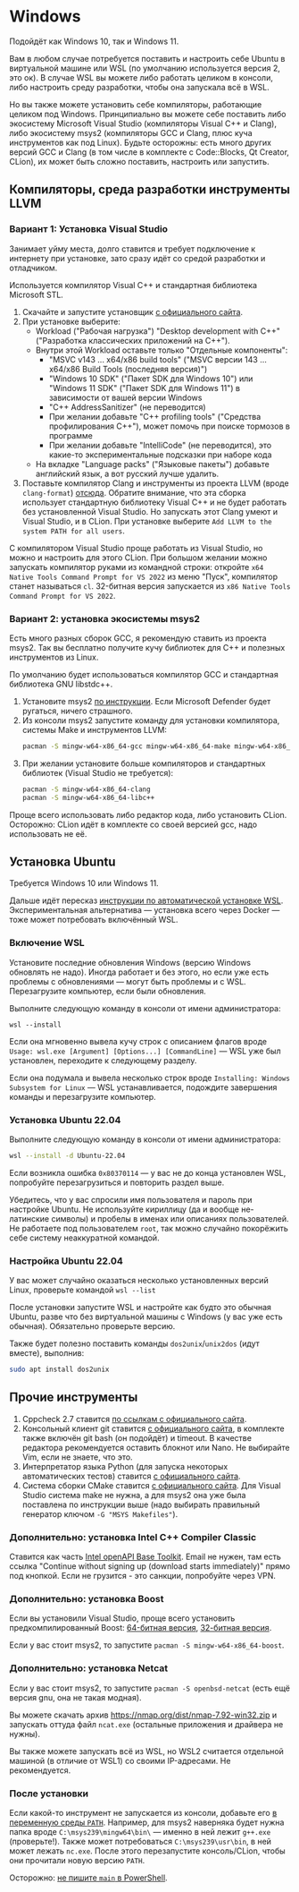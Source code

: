 # Windows
Подойдёт как Windows 10, так и Windows 11.

Вам в любом случае потребуется поставить и настроить себе Ubuntu в виртуальной машине или WSL (по умолчанию используется версия 2, это ок).
В случае WSL вы можете либо работать целиком в консоли, либо настроить среду разработки, чтобы она запускала всё в WSL.

Но вы также можете установить себе компиляторы, работающие целиком под Windows.
Принципиально вы можете себе поставить либо экосистему Microsoft Visual Studio (компиляторы Visual C++ и Clang), либо экосистему msys2 (компиляторы GCC и Clang, плюс куча инструментов как под Linux).
Будьте осторожны: есть много других версий GCC и Clang (в том числе в комплекте с Code::Blocks, Qt Creator, CLion), их может быть сложно поставить, настроить или запустить.

## Компиляторы, среда разработки инструменты LLVM
### Вариант 1: Установка Visual Studio
Занимает уйму места, долго ставится и требует подключение к интернету при установке, зато сразу идёт со средой разработки и отладчиком.

Используется компилятор Visual C++ и стандартная библиотека Microsoft STL.

1. Скачайте и запустите установщик [с официального сайта](https://visualstudio.microsoft.com/ru/thank-you-downloading-visual-studio/?sku=Community&channel=Release&version=VS2022&source=VSLandingPage&cid=2030&passive=false).
2. При установке выберите:
    * Workload ("Рабочая нагрузка") "Desktop development with C++" ("Разработка классических приложений на C++").
    * Внутри этой Workload оставьте только "Отдельные компоненты":
        * "MSVC v143 ... x64/x86 build tools" ("MSVC версии 143 ... x64/x86 Build Tools (последняя версия)")
        * "Windows 10 SDK" ("Пакет SDK для Windows 10") или "Windows 11 SDK" ("Пакет SDK для Windows 11") в зависимости от вашей версии Windows
        * "C++ AddressSanitizer" (не переводится)
        * При желании добавьте "C++ profiling tools" ("Средства профилирования C++"), может помочь при поиске тормозов в программе
        * При желании добавьте "IntelliCode" (не переводится), это какие-то экспериментальные подсказки при наборе кода
    * На вкладке "Language packs" ("Языковые пакеты") добавьте английский язык, а вот русский лучше удалить.
3. Поставьте компилятор Clang и инструменты из проекта LLVM (вроде `clang-format`) [отсюда](https://github.com/llvm/llvm-project/releases/download/llvmorg-15.0.7/LLVM-15.0.7-win64.exe).
   Обратите внимание, что эта сборка использует стандартную библиотеку Visual C++ и не будет работать без установленной Visual Studio.
   Но запускать этот Clang умеют и Visual Studio, и в CLion.
   При установке выберите `Add LLVM to the system PATH for all users`.

С компилятором Visual Studio проще работать из Visual Studio, но можно и настроить для этого CLion.
При большом желании можно запускать компилятор руками из командной строки: откройте `x64 Native Tools Command Prompt for VS 2022` из меню "Пуск", компилятор станет называться `cl`.
32-битная версия запускается из `x86 Native Tools Command Prompt for VS 2022`.

### Вариант 2: установка экосистемы msys2
Есть много разных сборок GCC, я рекомендую ставить из проекта msys2. Так вы бесплатно получите кучу библиотек для C++ и полезных инструментов из Linux.

По умолчанию будет использоваться компилятор GCC и стандартная библиотека GNU libstdc++.

1. Установите msys2 [по инструкции](https://www.msys2.org/).
   Если Microsoft Defender будет ругаться, ничего страшного.
2. Из консоли msys2 запустите команду для установки компилятора, системы Make и инструментов LLVM:
   ```bash
   pacman -S mingw-w64-x86_64-gcc mingw-w64-x86_64-make mingw-w64-x86_64-clang mingw-w64-x86_64-clang-tools-extra
   ```
3. При желании установите больше компиляторов и стандартных библиотек (Visual Studio не требуется):
   ```bash
   pacman -S mingw-w64-x86_64-clang
   pacman -S mingw-w64-x86_64-libc++
   ```

Проще всего использовать либо редактор кода, либо установить CLion.
Осторожно: CLion идёт в комплекте со своей версией gcc, надо использовать не её.

## Установка Ubuntu
Требуется Windows 10 или Windows 11.

Дальше идёт пересказ [инструкции по автоматической установке WSL](https://learn.microsoft.com/ru-ru/windows/wsl/install).
Экспериментальная альтернатива — установка всего через Docker — тоже может потребовать включённый WSL.

### Включение WSL
Установите последние обновления Windows (версию Windows обновлять не надо).
Иногда работает и без этого, но если уже есть проблемы с обновлениями — могут быть проблемы и с WSL.
Перезагрузите компьютер, если были обновления.

Выполните следующую команду в консоли от имени администратора:
```
wsl --install
```

Если она мгновенно вывела кучу строк с описанием флагов вроде `Usage: wsl.exe [Argument] [Options...] [CommandLine]` — WSL уже был установлен, переходите к следующему разделу.

Если она подумала и вывела несколько строк вроде `Installing: Windows Subsystem for Linux` — WSL устанавливается, подождите завершения команды и перезагрузите компьютер.

### Установка Ubuntu 22.04
Выполните следующую команду в консоли от имени администратора:
```bash
wsl --install -d Ubuntu-22.04
```
Если возникла ошибка `0x80370114` — у вас не до конца установлен WSL, попробуйте перезагрузиться и повторить раздел выше.

Убедитесь, что у вас спросили имя пользователя и пароль при настройке Ubuntu.
Не используйте кириллицу (да и вообще не-латинские символы) и пробелы в именах или описаниях пользователей.
Не работаете под пользователем `root`, так можно случайно покорёжить себе систему неаккуратной командой.

### Настройка Ubuntu 22.04
У вас может случайно оказаться несколько установленных версий Linux, проверьте командой `wsl --list`

После установки запустите WSL и настройте как будто это обычная Ubuntu, разве что без виртуальной машины с Windows (у вас уже есть обычная).
Обязательно проверьте версию.

Также будет полезно поставить команды `dos2unix`/`unix2dos` (идут вместе), выполнив:

```bash
sudo apt install dos2unix
```

## Прочие инструменты
1. Cppcheck 2.7 ставится [по ссылкам с официального сайта](https://github.com/danmar/cppcheck/releases/download/2.7/cppcheck-2.7-x64-Setup.msi).
2. Консольный клиент git ставится [с официального сайта](https://git-scm.com/download/win), в комплекте также включён git bash (он подойдёт) и timeout.
   В качестве редактора рекомендуется оставить блокнот или Nano. Не выбирайте Vim, если не знаете, что это.
3. Интерпретатор языка Python (для запуска некоторых автоматических тестов) ставится [с официального сайта](https://www.python.org/downloads/).
4. Система сборки CMake ставится [с официального сайта](https://cmake.org/download).
   Для Visual Studio система make не нужна, а для msys2 она уже была поставлена по инструкции выше (надо выбирать правильный генератор ключом `-G "MSYS Makefiles"`).

### Дополнительно: установка Intel C++ Compiler Classic
Ставится как часть [Intel openAPI Base Toolkit](https://www.intel.com/content/www/us/en/developer/tools/oneapi/base-toolkit-download.html?operatingsystem=window&distributions=offline&version=2023.2.0).
Email не нужен, там есть ссылка "Continue without signing up (download starts immediately)" прямо под кнопкой.
Если не грузится - это санкции, попробуйте через VPN.

### Дополнительно: установка Boost
Если вы установили Visual Studio, проще всего установить предкомпилированный Boost: [64-битная версия](https://sourceforge.net/projects/boost/files/boost-binaries/1.74.0/boost_1_74_0-msvc-14.2-64.exe/download),
[32-битная версия](https://sourceforge.net/projects/boost/files/boost-binaries/1.74.0/boost_1_74_0-msvc-14.2-32.exe/download).

Если у вас стоит msys2, то запустите `pacman -S mingw-w64-x86_64-boost`.

### Дополнительно: установка Netcat
Если у вас стоит msys2, то запустите `pacman -S openbsd-netcat` (есть ещё версия gnu, она не такая модная).

Вы можете скачать архив https://nmap.org/dist/nmap-7.92-win32.zip и запускать оттуда файл `ncat.exe` (остальные приложения и драйвера не нужны).

Вы также можете запускать всё из WSL, но WSL2 считается отдельной машиной (в отличие от WSL1) со своими IP-адресами.
Не рекомендуется.

### После установки
Если какой-то инструмент не запускается из консоли, добавьте его [в переменную среды `PATH`](https://nicothin.pro/page/windows-path).
Например, для msys2 наверняка будет нужна папка вроде `C:\msys239\mingw64\bin\` — именно в ней лежит `g++.exe` (проверьте!).
Также может потребоваться `C:\msys239\usr\bin`, в ней может лежать `nc.exe`.
После этого перезапустите консоль/CLion, чтобы они прочитали новую версию `PATH`.

Осторожно: [не пишите `main` в PowerShell](https://stackoverflow.com/questions/46460771/why-does-running-main-in-powershell-open-my-mouse-properties).
